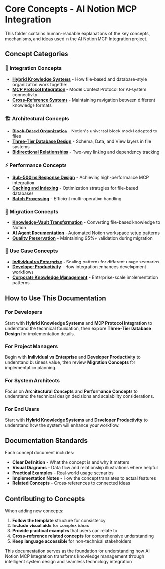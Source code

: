 # Core Concepts - AI Notion MCP Integration

This folder contains human-readable explanations of the key concepts, mechanisms, and ideas used in the AI Notion MCP Integration project.

## Concept Categories

### 🔗 **Integration Concepts**
- **[Hybrid Knowledge Systems](./hybrid-knowledge-systems.md)** - How file-based and database-style organization work together
- **[MCP Protocol Integration](./mcp-protocol-integration.md)** - Model Context Protocol for AI-system connectivity
- **[Cross-Reference Systems](./cross-reference-systems.md)** - Maintaining navigation between different knowledge formats

### 🏗️ **Architectural Concepts**
- **[Block-Based Organization](./block-based-organization.md)** - Notion's universal block model adapted to files
- **[Three-Tier Database Design](./three-tier-database-design.md)** - Schema, Data, and View layers in file systems
- **[Bidirectional Relationships](./bidirectional-relationships.md)** - Two-way linking and dependency tracking

### ⚡ **Performance Concepts**
- **[Sub-500ms Response Design](./sub-500ms-response-design.md)** - Achieving high-performance MCP integration
- **[Caching and Indexing](./caching-and-indexing.md)** - Optimization strategies for file-based databases
- **[Batch Processing](./batch-processing.md)** - Efficient multi-operation handling

### 🔄 **Migration Concepts**
- **[Knowledge-Vault Transformation](./knowledge-vault-transformation.md)** - Converting file-based knowledge to Notion
- **[AI Agent Documentation](./ai-agent-documentation.md)** - Automated Notion workspace setup patterns
- **[Quality Preservation](./quality-preservation.md)** - Maintaining 95%+ validation during migration

### 🎯 **Use Case Concepts**
- **[Individual vs Enterprise](./individual-vs-enterprise.md)** - Scaling patterns for different usage scenarios
- **[Developer Productivity](./developer-productivity.md)** - How integration enhances development workflows
- **[Corporate Knowledge Management](./corporate-knowledge-management.md)** - Enterprise-scale implementation patterns

## How to Use This Documentation

### For Developers
Start with **Hybrid Knowledge Systems** and **MCP Protocol Integration** to understand the technical foundation, then explore **Three-Tier Database Design** for implementation details.

### For Project Managers
Begin with **Individual vs Enterprise** and **Developer Productivity** to understand business value, then review **Migration Concepts** for implementation planning.

### For System Architects  
Focus on **Architectural Concepts** and **Performance Concepts** to understand the technical design decisions and scalability considerations.

### For End Users
Start with **Hybrid Knowledge Systems** and **Developer Productivity** to understand how the system will enhance your workflow.

## Documentation Standards

Each concept document includes:
- **Clear Definition** - What the concept is and why it matters
- **Visual Diagrams** - Data flow and relationship illustrations where helpful
- **Practical Examples** - Real-world usage scenarios
- **Implementation Notes** - How the concept translates to actual features
- **Related Concepts** - Cross-references to connected ideas

## Contributing to Concepts

When adding new concepts:
1. **Follow the template** structure for consistency
2. **Include visual aids** for complex ideas
3. **Provide practical examples** that users can relate to
4. **Cross-reference related concepts** for comprehensive understanding
5. **Keep language accessible** for non-technical stakeholders

This documentation serves as the foundation for understanding how AI Notion MCP Integration transforms knowledge management through intelligent system design and seamless technology integration.